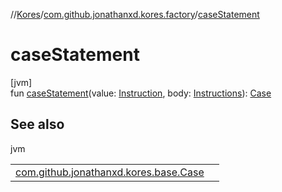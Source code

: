 //[Kores](../../index.md)/[com.github.jonathanxd.kores.factory](index.md)/[caseStatement](case-statement.md)

# caseStatement

[jvm]\
fun [caseStatement](case-statement.md)(value: [Instruction](../com.github.jonathanxd.kores/-instruction/index.md), body: [Instructions](../com.github.jonathanxd.kores/-instructions/index.md)): [Case](../com.github.jonathanxd.kores.base/-case/index.md)

## See also

jvm

| | |
|---|---|
| [com.github.jonathanxd.kores.base.Case](../com.github.jonathanxd.kores.base/-case/index.md) |  |

